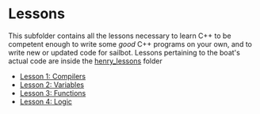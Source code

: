 # Lessons

This subfolder contains all the lessons necessary to learn C++ to be competent enough to 
write some *good* C++ programs on your own, and to write new or updated code for sailbot.
Lessons pertaining to the boat's actual code are inside the [henry_lessons][1] folder

- [Lesson 1: Compilers](https://github.com/NHS-Sailbot/teaching_cpp/tree/master/cpp_lessons/lesson_01_compilers)
- [Lesson 2: Variables](https://github.com/NHS-Sailbot/teaching_cpp/tree/master/cpp_lessons/lesson_02_variables)
- [Lesson 3: Functions](https://github.com/NHS-Sailbot/teaching_cpp/tree/master/cpp_lessons/lesson_03_functions)
- [Lesson 4: Logic](https://github.com/NHS-Sailbot/teaching_cpp/tree/master/cpp_lessons/lesson_04_logic)

[1]: https://github.com/NHS-Sailbot/teaching_cpp/tree/master/henry_lessons
